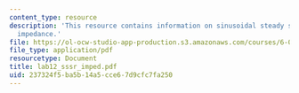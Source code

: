 ```yaml
---
content_type: resource
description: 'This resource contains information on sinusoidal steady state response:
  impedance.'
file: https://ol-ocw-studio-app-production.s3.amazonaws.com/courses/6-071j-introduction-to-electronics-signals-and-measurement-spring-2006/237324f5ba5b14a5cce67d9cfc7fa250_lab12_sssr_imped.pdf
file_type: application/pdf
resourcetype: Document
title: lab12_sssr_imped.pdf
uid: 237324f5-ba5b-14a5-cce6-7d9cfc7fa250
---
```


